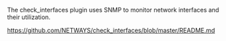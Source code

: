 The check_interfaces plugin uses SNMP to monitor network interfaces and their utilization.

https://github.com/NETWAYS/check_interfaces/blob/master/README.md
